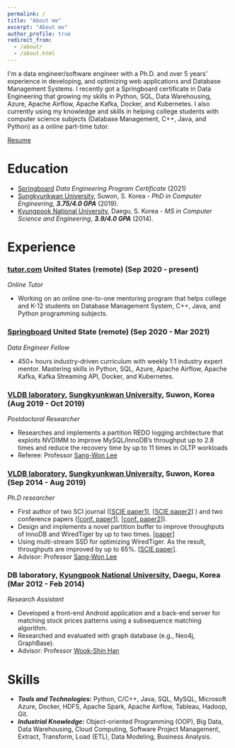 ```yaml
---
permalink: /
title: "About me"
excerpt: "About me"
author_profile: true
redirect_from: 
  - /about/
  - /about.html
---
```

I'm a data engineer/software engineer with a Ph.D. and over 5 years’ experience in developing, and optimizing web applications and Database Management Systems. I recently got a Springboard certificate in Data Engineering that growing my skills in Python, SQL, Data Warehousing, Azure, Apache Airflow, Apache Kafka, Docker, and Kubernetes. I also currently using my knowledge and skills in helping college students with computer science subjects (Database Management, C++, Java, and Python) as a online part-time tutor.

[Resume](https://drive.google.com/file/d/1CD09bMqC7ljpwILijkw6EK6UYMGtUaZP/view?usp=sharing)

# Education
- [Springboard](https://www.springboard.com/) *Data Engineering Program Certificate* (2021)
- [Sungkyunkwan University](https://www.skku.edu/eng/), Suwon, S. Korea - *PhD in Computer Engineering*, ***3.75/4.0 GPA*** (2019).
- [Kyungpook National University](https://en.knu.ac.kr/main/main.htm), Daegu, S. Korea - *MS in Computer Science and Engineering*, ***3.9/4.0 GPA*** (2014).

# Experience
### [tutor.com](tutor.com) United States (remote) (Sep 2020 - present)
_Online Tutor_

* Working on an online one-to-one mentoring program that helps college and K-12 students on Database Management System, C++, Java, and Python programming subjects.

### [Springboard](https://www.springboard.com/)  United State (remote) (Sep 2020 - Mar 2021)
_Data Engineer Fellow_

* 450+ hours industry-driven curriculum with weekly 1:1 industry expert mentor. Mastering skills in Python, SQL, Azure, Apache Airflow, Apache Kafka, Kafka Streaming API, Docker, and Kubernetes.
### [VLDB laboratory](http://flashsql.skku.ac.kr/), [Sungkyunkwan University](http://skku.edu/), Suwon, Korea (Aug 2019 - Oct 2019)

_Postdoctoral Researcher_ 

* Researches and implements a partition REDO logging architecture that exploits NVDIMM to improve MySQL/InnoDB’s throughput up to 2.8 times and reduce the recovery time by up to 11 times in OLTP workloads 
* Referee: Professor [Sang-Won Lee](http://prof.icc.skku.ac.kr/~swlee/)

### [VLDB laboratory](http://flashsql.skku.ac.kr/), [Sungkyunkwan University](http://skku.edu/), Suwon, Korea (Sep 2014 - Aug 2019)
_Ph.D researcher_
*	First author of two SCI journal ([[SCIE paper1](https://www.sciencedirect.com/science/article/pii/S1383762118303102?via%3Dihub#b1)], [[SCIE paper2](http://jise.iis.sinica.edu.tw/JISESearch/pages/View/PaperView.jsf?keyId=167_2231)] ) and two conference papers ([[conf. paper1](https://link.springer.com/chapter/10.1007/978-981-10-6520-0_1)], [[conf. paper2](http://dl.acm.org/citation.cfm?id=3007844)]).
*	Design and implements a novel partition buffer to improve throughputs of InnoDB and WiredTiger by up to two times. [[paper](https://www.sciencedirect.com/science/article/pii/S1383762118303102?via%3Dihub#b1)]
*	Using multi-stream SSD for optimizing WiredTiger. As the result, throughputs are improved by up to 65%. [[SCIE paper](http://jise.iis.sinica.edu.tw/JISESearch/pages/View/PaperView.jsf?keyId=167_2231)].
* Advisor: Professor [Sang-Won Lee](http://prof.icc.skku.ac.kr/~swlee/)

### DB laboratory, [Kyungpook National University](https://en.knu.ac.kr/main/main.htm), Daegu, Korea  (Mar 2012 - Feb 2014)
_Research Assistant_ 
*	Developed a front-end Android application and a back-end server for matching stock prices patterns using a subsequence matching algorithm.
*	Researched and evaluated with graph database (e.g., Neo4j, GraphBase). 
* Advisor: Professor [Wook-Shin Han](https://sites.google.com/a/dblab.postech.ac.kr/postechdblab/home/people/professor-1)

# Skills
* ***Tools and Technologies:*** Python, C/C++, Java, SQL, MySQL, Microsoft Azure, Docker, HDFS, Apache Spark, Apache Airflow, Tableau, Hadoop, Git.
* ***Industrial Knowledge:*** Object-oriented Programming (OOP), Big Data, Data Warehousing, Cloud Computing, Software Project Management, Extract, Transform, Load (ETL), Data Modeling, Business Analysis.
